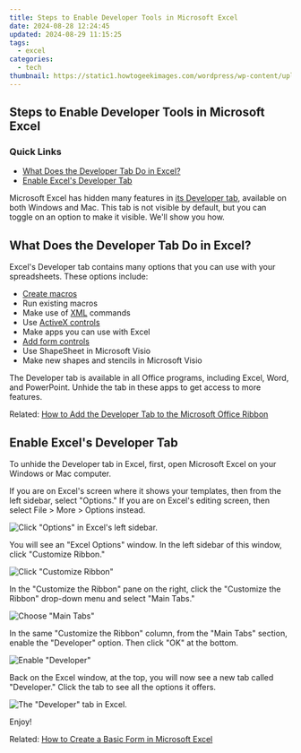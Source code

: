 ```yaml
---
title: Steps to Enable Developer Tools in Microsoft Excel
date: 2024-08-28 12:24:45
updated: 2024-08-29 11:15:25
tags:
  - excel
categories:
  - tech
thumbnail: https://static1.howtogeekimages.com/wordpress/wp-content/uploads/2021/09/microsoft_excel_hero_1200x675.jpg
---
```


## Steps to Enable Developer Tools in Microsoft Excel

### Quick Links

* [What Does the Developer Tab Do in Excel?](https://audio-editing.techidaily.com/new-in-2024-the-most-acclaimed-windows-based-digital-audio-workstation-daw-list-a-free-and-paid-comparison/)
* [Enable Excel's Developer Tab](https://pokemon-go-android.techidaily.com/how-can-i-get-more-stardust-in-pokemon-go-on-honor-90-lite-drfone-by-drfone-virtual-android/)

 Microsoft Excel has hidden many features in [its Developer tab](https://snapchat-videos.techidaily.com/2024-approved-captivating-comic-relief-in-snapchat-graphics/), available on both Windows and Mac. This tab is not visible by default, but you can toggle on an option to make it visible. We'll show you how.

##  What Does the Developer Tab Do in Excel?

 Excel's Developer tab contains many options that you can use with your spreadsheets. These options include:

* [Create macros](https://win-blog.techidaily.com/troubleshooting-how-to-fix-failed-minecraft-installs-on-windows-11/)
* Run existing macros
* Make use of [XML](https://some-guidance.techidaily.com/updated-the-foremost-audiovideo-makers-online-guidebook/) commands
* Use [ActiveX controls](https://solve-latest.techidaily.com/financial-innovation-at-costain-leveraging-abbyy-content-intelligence-for-departmental-transformation/)
* Make apps you can use with Excel
* [Add form controls](https://discord-videos.techidaily.com/2024-approved-pinnacle-bots-of-online-communities/)
* Use ShapeSheet in Microsoft Visio
* Make new shapes and stencils in Microsoft Visio

 The Developer tab is available in all Office programs, including Excel, Word, and PowerPoint. Unhide the tab in these apps to get access to more features.

Related: [How to Add the Developer Tab to the Microsoft Office Ribbon](https://snapchat-videos.techidaily.com/2024-approved-captivating-comic-relief-in-snapchat-graphics/) 

##  Enable Excel's Developer Tab

 To unhide the Developer tab in Excel, first, open Microsoft Excel on your Windows or Mac computer.

 If you are on Excel's screen where it shows your templates, then from the left sidebar, select "Options." If you are on Excel's editing screen, then select File > More > Options instead.

![Click "Options" in Excel's left sidebar.](https://static1.howtogeekimages.com/wordpress/wp-content/uploads/2021/11/1-excel-options.png) 

 You will see an "Excel Options" window. In the left sidebar of this window, click "Customize Ribbon."

![Click "Customize Ribbon"](https://static1.howtogeekimages.com/wordpress/wp-content/uploads/2021/11/2-customize-excel-ribbon.png) 

 In the "Customize the Ribbon" pane on the right, click the "Customize the Ribbon" drop-down menu and select "Main Tabs."

![Choose "Main Tabs"](https://static1.howtogeekimages.com/wordpress/wp-content/uploads/2021/11/3-main-tabs-excel.png) 

 In the same "Customize the Ribbon" column, from the "Main Tabs" section, enable the "Developer" option. Then click "OK" at the bottom.

![Enable "Developer"](https://static1.howtogeekimages.com/wordpress/wp-content/uploads/2021/11/4-enable-excel-developer-tab.png) 

 Back on the Excel window, at the top, you will now see a new tab called "Developer." Click the tab to see all the options it offers.

![The "Developer" tab in Excel.](https://static1.howtogeekimages.com/wordpress/wp-content/uploads/2021/11/5-excel-developer-tab.png) 

 Enjoy!

Related: [How to Create a Basic Form in Microsoft Excel](https://discord-videos.techidaily.com/2024-approved-pinnacle-bots-of-online-communities/)

<ins class="adsbygoogle"
     style="display:block"
     data-ad-format="autorelaxed"
     data-ad-client="ca-pub-7571918770474297"
     data-ad-slot="1223367746"></ins>



<ins class="adsbygoogle"
     style="display:block"
     data-ad-client="ca-pub-7571918770474297"
     data-ad-slot="8358498916"
     data-ad-format="auto"
     data-full-width-responsive="true"></ins>
